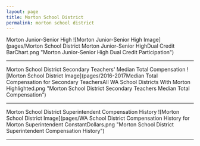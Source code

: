 ```yaml
---
layout: page
title: Morton School District
permalink: morton school district
---
```



Morton Junior-Senior High
![Morton Junior-Senior High Image](pages/Morton School District Morton Junior-Senior HighDual Credit BarChart.png "Morton Junior-Senior High Dual Credit Participation")

___

Morton School District Secondary Teachers' Median Total Compensation
![Morton School District Image](pages/2016-2017Median Total Compensation for Secondary TeachersAll WA School Districts With Morton Highlighted.png "Morton School District Secondary Teachers Median Total Compensation")

___

Morton School District Superintendent Compensation History
![Morton School District Image](pages/WA School District Compensation History for Morton Superintendent ConstantDollars.png "Morton School District Superintendent Compensation History")

___

